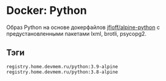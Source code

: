 # Docker: Python

Образ Python на основе докерфайлов [jfloff/alpine-python](https://github.com/jfloff/alpine-python) с предустановленными пакетами lxml, brotli, psycopg2.

## Тэги

    registry.home.devmem.ru/python:3.9-alpine
    registry.home.devmem.ru/python:3.8-alpine
